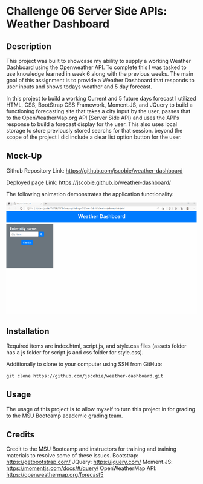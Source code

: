 # Challenge 06 Server Side APIs: Weather Dashboard

## Description

This project was built to showcase my ability to supply a working Weather Dashboard using the Openweather API. To complete this I was tasked to use knowledge learned in week 6 along with the previous weeks. The main goal of this assignment is to provide a Weather Dashboard that responds to user inputs and shows todays weather and 5 day forecast.

In this project to build a working Current and 5 future days forecast I utilized HTML, CSS, BootStrap CSS Framework, Moment.JS, and JQuery to build a functioning forecasting site that takes a city input by the user, passes that to the OpenWeatherMap.org API (Server Side API) and uses the API's response to build a forecast display for the user. This also uses local storage to store previously stored searchs for that session. beyond the scope of the project I did include a clear list option button for the user.

## Mock-Up

Github Repository Link: https://github.com/jscobie/weather-dashboard

Deployed page Link: https://jscobie.github.io/weather-dashboard/

The following animation demonstrates the application functionality:

![Quick animation working weather forecast](./assets/media/weather-forecast.gif)

## Installation

Required items are index.html, script.js, and style.css files (assets folder has a js folder for script.js and css folder for style.css).

Additionally to clone to your computer using SSH from GitHub:
```
git clone https://github.com/jscobie/weather-dashboard.git
```

## Usage

The usage of this project is to allow myself to turn this project in for grading to the MSU Bootcamp academic grading team.

## Credits

Credit to the MSU Bootcamp and instructors for training and training materials to resolve some of these issues.
Bootstrap: https://getbootstrap.com/
JQuery: https://jquery.com/
Moment.JS: https://momentjs.com/docs/#/query/
OpenWeatherMap API: https://openweathermap.org/forecast5